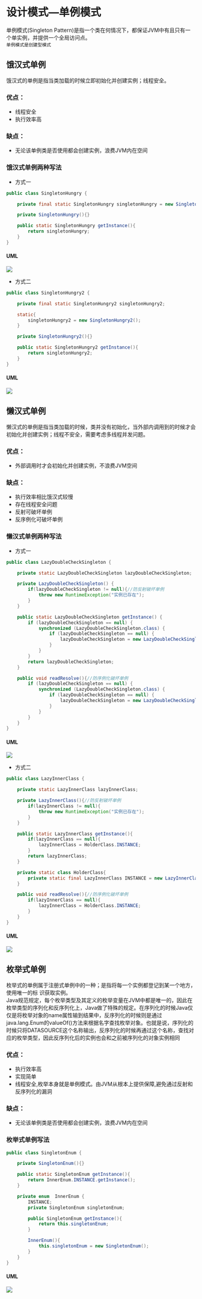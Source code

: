 # 设计模式—单例模式
单例模式(Singleton Pattern)是指一个类在何情况下，都保证JVM中有且只有一个单实例，并提供一个全局访问点。  
`单例模式是创建型模式`  
## 饿汉式单例
饿汉式的单例是指当类加载的时候立即初始化并创建实例；线程安全。
### 优点：
- 线程安全
- 执行效率高
### 缺点：
- 无论该单例类是否使用都会创建实例，浪费JVM内在空间

### 饿汉式单例两种写法
- 方式一
```java
public class SingletonHungry {

    private final static SingletonHungry singletonHungry = new SingletonHungry();

    private SingletonHungry(){}

    public static SingletonHungry getInstance(){
        return singletonHungry;
    }
}
```
#### UML
![](../../../../source/singleton/SingletonHungry.png)
- 方式二
```java
public class SingletonHungry2 {

    private final static SingletonHungry2 singletonHungry2;

    static{
        singletonHungry2 = new SingletonHungry2();
    }

    private SingletonHungry2(){}

    public static SingletonHungry2 getInstance(){
        return singletonHungry2;
    }
}
```
#### UML
![](../../../../source/singleton/SingletonHungry2.png)
## 懒汉式单例
懒汉式的单例是指当类加载的时候，类并没有初始化，当外部内调用到的时候才会初始化并创建实例；线程不安全，需要考虑多线程并发问题。  
### 优点：
- 外部调用时才会初始化并创建实例，不浪费JVM空间
### 缺点：
- 执行效率相比饿汉式较慢
- 存在线程安全问题
- 反射可破坏单例
- 反序例化可破坏单例

### 懒汉式单例两种写法
- 方式一
```java
public class LazyDoubleCheckSingleton {

    private static LazyDoubleCheckSingleton lazyDoubleCheckSingleton;

    private LazyDoubleCheckSingleton() {
        if(lazyDoubleCheckSingleton != null){//防反射破坏单例
            throw new RuntimeException("实例已存在");
        }
    }

    public static LazyDoubleCheckSingleton getInstance() {
        if (lazyDoubleCheckSingleton == null) {
            synchronized (LazyDoubleCheckSingleton.class) {
                if (lazyDoubleCheckSingleton == null) {
                    lazyDoubleCheckSingleton = new LazyDoubleCheckSingleton();
                }
            }
        }
        return lazyDoubleCheckSingleton;
    }

    public void readResolve(){//防序例化破坏单例
        if (lazyDoubleCheckSingleton == null) {
            synchronized (LazyDoubleCheckSingleton.class) {
                if (lazyDoubleCheckSingleton == null) {
                    lazyDoubleCheckSingleton = new LazyDoubleCheckSingleton();
                }
            }
        }
    }
}
```
#### UML
![](../../../../source/singleton/LazyDoubleCheckSingleton.png)
- 方式二
```java
public class LazyInnerClass {

    private static LazyInnerClass lazyInnerClass;

    private LazyInnerClass(){//防反射破坏单例
        if(lazyInnerClass != null){
            throw new RuntimeException("实例已存在");
        }
    }

    public static LazyInnerClass getInstance(){
        if(lazyInnerClass == null){
            lazyInnerClass = HolderClass.INSTANCE;
        }
        return lazyInnerClass;
    }

    private static class HolderClass{
        private static final LazyInnerClass INSTANCE = new LazyInnerClass();
    }

    public void readResolve(){//防序例化破坏单例
        if(lazyInnerClass == null){
            lazyInnerClass = HolderClass.INSTANCE;
        }
    }
}
```
#### UML
![](../../../../source/singleton/LazyInnerClass.png)
## 枚举式单例
枚举式的单例属于注册式单例中的一种；是指将每一个实例都登记到某一个地方，使用唯一的标 识获取实例。  
Java规范规定，每个枚举类型及其定义的枚举变量在JVM中都是唯一的，因此在枚举类型的序列化和反序列化上，Java做了特殊的规定。在序列化的时候Java仅仅是将枚举对象的name属性输到结果中，反序列化的时候则是通过java.lang.Enum的valueOf()方法来根据名字查找枚举对象。也就是说，序列化的时候只将DATASOURCE这个名称输出，反序列化的时候再通过这个名称，查找对应的枚举类型，因此反序列化后的实例也会和之前被序列化的对象实例相同
  
### 优点：
- 执行效率高
- 实现简单
- 线程安全,枚举本身就是单例模式。由JVM从根本上提供保障,避免通过反射和反序列化的漏洞
### 缺点：
- 无论该单例类是否使用都会创建实例，浪费JVM内在空间
### 枚举式单例写法
```java
public class SingletonEnum {

    private SingletonEnum(){}

    public static SingletonEnum getInstance(){
        return InnerEnum.INSTANCE.getInstance();
    }

    private enum  InnerEnum {
        INSTANCE;
        private SingletonEnum singletonEnum;

        public SingletonEnum getInstance(){
            return this.singletonEnum;
        }

        InnerEnum(){
            this.singletonEnum = new SingletonEnum();
        }
    }
}
```
#### UML
![](../../../../source/singleton/SingletonEnum.png)